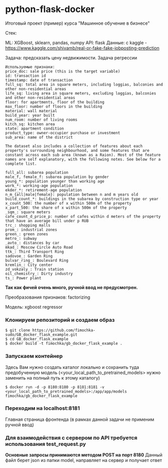 # python-flask-docker
Итоговый проект (пример) курса "Машинное обучение в бизнесе"

Стек:

ML: XGBoost, sklearn, pandas, numpy
API: flask
Данные: с kaggle - https://www.kaggle.com/shivamb/real-or-fake-fake-jobposting-prediction

Задача: предсказать цену недвижимости. Задача регрессии

```
Используемые признаки:
price_doc: sale price (this is the target variable)
id: transaction id
timestamp: date of transaction
full_sq: total area in square meters, including loggias, balconies and other non-residential areas
life_sq: living area in square meters, excluding loggias, balconies and other non-residential areas
floor: for apartments, floor of the building
max_floor: number of floors in the building
material: wall material
build_year: year built
num_room: number of living rooms
kitch_sq: kitchen area
state: apartment condition
product_type: owner-occupier purchase or investment
sub_area: name of the district

The dataset also includes a collection of features about each property's surrounding neighbourhood, and some features that are constant across each sub area (known as a Raion). Most of the feature names are self explanatory, with the following notes. See below for a complete list.

full_all: subarea population
male_f, female_f: subarea population by gender
young_*: population younger than working age
work_*: working-age population
ekder_*: retirement-age population
n_m_{all|male|female}: population between n and m years old
build_count_*: buildings in the subarea by construction type or year
x_count_500: the number of x within 500m of the property
x_part_500: the share of x within 500m of the property
_sqm_: square meters
cafe_count_d_price_p: number of cafes within d meters of the property that have an average bill under p RUB
trc_: shopping malls
prom_: industrial zones
green_: green zones
metro_: subway
_avto_: distances by car
mkad_: Moscow Circle Auto Road
ttk_: Third Transport Ring
sadovoe_: Garden Ring
bulvar_ring_: Boulevard Ring
kremlin_: City center
zd_vokzaly_: Train station
oil_chemistry_: Dirty industry
ts_: Power plant
```
**Так как фичей очень много, ручной ввод не предусмотрен.**

Преобразования признаков: factorizing

Модель: xgboost regressor

### Клонируем репозиторий и создаем образ
```
$ git clone https://github.com/fimochka-sudo/GB_docker_flask_example.git
$ cd GB_docker_flask_example
$ docker build -t fimochka/gb_docker_flask_example .
```

### Запускаем контейнер

Здесь Вам нужно создать каталог локально и сохранить туда предобученную модель (<your_local_path_to_pretrained_models> нужно заменить на полный путь к этому каталогу)
```
$ docker run -d -p 8180:8180 -p 8181:8181 -v <your_local_path_to_pretrained_models>:/app/app/models fimochka/gb_docker_flask_example
```

### Переходим на localhost:8181
Главная страница фронтенда (в рамках данной задачи не применим ручной ввод)  

### Для взаимодействия с сервером по API требуется использования test_request.py
**Основные запросы принимаются методом POST на порт 8180**
Данный файл берет json из папки model, направляет на сервер и получает ответ

